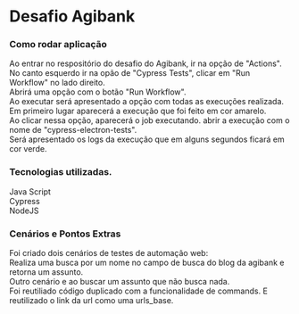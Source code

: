 # Desafio Agibank

### Como rodar aplicação

Ao entrar no respositório do desafio do Agibank, ir na opção de "Actions".<br>
No canto esquerdo ir na opão de "Cypress Tests", clicar  em "Run Workflow" no lado direito.<br>
Abrirá uma opção com o botão "Run Workflow".<br>
Ao executar será apresentado a opção com todas as execuções realizada.<br> 
Em primeiro lugar aparecerá a execução que foi feito em cor amarelo.<br>
Ao clicar nessa opção, aparecerá o job executando. abrir a execução com o nome de "cypress-electron-tests".<br>
Será apresentado os logs da execução que em alguns segundos ficará em cor verde.<br>

### Tecnologias utilizadas.
Java Script<br>
Cypress<br>
NodeJS<br>

### Cenários e Pontos Extras

Foi criado dois cenários de testes de automação web:<br>
Realiza uma busca por um nome no campo de busca do blog da agibank e retorna um assunto.<br>
Outro cenário e ao buscar um assunto que não busca nada.<br>
Foi reutiliado código duplicado com a funcionalidade de commands. E reutilizado o link da url como uma urls_base.<br>

